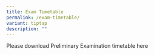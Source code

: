 ```yaml
---
title: Exam Timetable
permalink: /exam-timetable/
variant: tiptap
description: ""
---
```

<p>Please download Preliminary Examination timetable here</p>